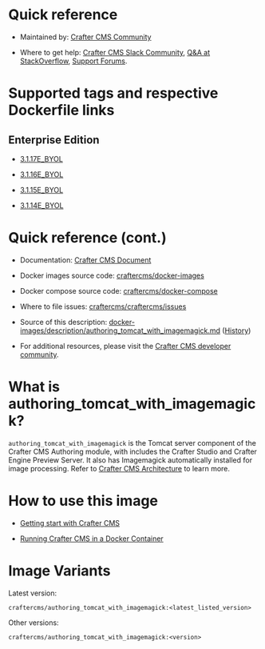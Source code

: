# Quick reference

* Maintained by: [Crafter CMS Community](https://github.com/craftercms)

* Where to get help: [Crafter CMS Slack Community](https://craftercms.slack.com/join/shared_invite/enQtNDg0NzI3NzA0NjMwLWZmMGQzMDViMzA5NDE1YjMzM2M1N2JlOWJlZDA1MjA2MGJlZjgzNDVlMmI5ODQxNmNjMWQ3NzA5ZWNkN2UxOWE), [Q&A at StackOverflow](https://stackoverflow.com/questions/tagged/crafter-cms), [Support Forums](https://groups.google.com/forum/#!forum/craftercms).

# Supported tags and respective Dockerfile links

## Enterprise Edition

* [3.1.17E_BYOL](https://github.com/craftercms/docker-images/blob/v3.1.17/images/authoring/tomcat/Dockerfile)

* [3.1.16E_BYOL](https://github.com/craftercms/docker-images/blob/v3.1.16/images/authoring/tomcat/Dockerfile)

* [3.1.15E_BYOL](https://github.com/craftercms/docker-images/blob/v3.1.15/images/authoring/tomcat/Dockerfile)

* [3.1.14E_BYOL](https://github.com/craftercms/docker-images/blob/v3.1.14/images/authoring/tomcat/Dockerfile)

# Quick reference (cont.)

* Documentation: [Crafter CMS Document](https://docs.craftercms.org/en/index.html)

* Docker images source code: [craftercms/docker-images](https://github.com/craftercms/docker-images)

* Docker compose source code: [craftercms/docker-compose](https://github.com/craftercms/docker-compose)

* Where to file issues: [craftercms/craftercms/issues](https://github.com/craftercms/craftercms/issues)

* Source of this description: [docker-images/description/authoring_tomcat_with_imagemagick.md](https://github.com/craftercms/docker-images/tree/master/description/authoring_tomcat_with_imagemagick.md) ([History](https://github.com/craftercms/docker-images/commits/master/description/authoring_tomcat_with_imagemagick.md))

* For additional resources, please visit the [Crafter CMS developer community](http://craftercms.org/).

# What is authoring_tomcat_with_imagemagick?

`authoring_tomcat_with_imagemagick` is the Tomcat server component of the Crafter CMS Authoring module, with includes the Crafter Studio and Crafter Engine Preview Server. It also has Imagemagick automatically installed for image processing. Refer to [Crafter CMS Architecture](https://docs.craftercms.org/en/3.1/developers/architecture.html) to learn more.

# How to use this image

* [Getting start with Crafter CMS](https://docs.craftercms.org/en/3.1/getting-started/index.html)

* [Running Crafter CMS in a Docker Container](https://docs.craftercms.org/en/3.1/getting-started/quick-start-guide.html#running-crafter-cms-in-a-docker-container)

# Image Variants

Latest version:

```
craftercms/authoring_tomcat_with_imagemagick:<latest_listed_version>
```

Other versions:

```
craftercms/authoring_tomcat_with_imagemagick:<version>
```